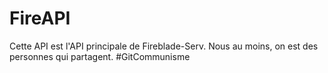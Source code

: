 # FireAPI

Cette API est l'API principale de Fireblade-Serv. Nous au moins, on est des personnes qui partagent. #GitCommunisme
